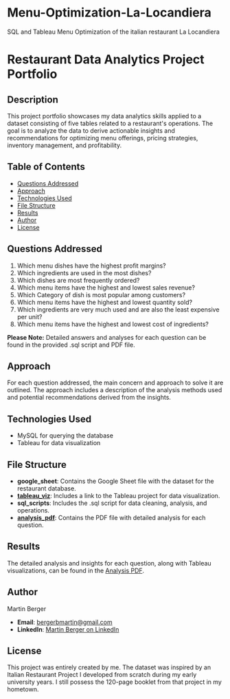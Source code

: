# Menu-Optimization-La-Locandiera
SQL and Tableau Menu Optimization of the italian restaurant La Locandiera


# Restaurant Data Analytics Project Portfolio

## Description
This project portfolio showcases my data analytics skills applied to a dataset consisting of five tables related to a restaurant's operations. The goal is to analyze the data to derive actionable insights and recommendations for optimizing menu offerings, pricing strategies, inventory management, and profitability.

## Table of Contents
- [Questions Addressed](#questions-addressed)
- [Approach](#approach)
- [Technologies Used](#technologies-used)
- [File Structure](#file-structure)
- [Results](#results)
- [Author](#author)
- [License](#license)

## Questions Addressed
1. Which menu dishes have the highest profit margins?
2. Which ingredients are used in the most dishes?
3. Which dishes are most frequently ordered?
4. Which menu items have the highest and lowest sales revenue?
5. Which Category of dish is most popular among customers?
6. Which menu items have the highest and lowest quantity sold?
7. Which ingredients are very much used and are also the least expensive per unit?
8. Which menu items have the highest and lowest cost of ingredients?
   
**Please Note:** Detailed answers and analyses for each question can be found in the provided .sql script and PDF file.


## Approach
For each question addressed, the main concern and approach to solve it are outlined. The approach includes a description of the analysis methods used and potential recommendations derived from the insights.


## Technologies Used
- MySQL for querying the database
- Tableau for data visualization


## File Structure
- **google_sheet**: Contains the Google Sheet file with the dataset for the restaurant database.
- **[tableau_viz](https://public.tableau.com/views/LaLocandiera-MenuOptimization/Hoja8?:language=es-ES&:sid=&:display_count=n&:origin=viz_share_link)**: Includes a link to the Tableau project for data visualization.
- **sql_scripts**: Includes the .sql script for data cleaning, analysis, and operations.
- **[analysis_pdf](https://github.com/mecenate333/Menu-Optimization-La-Locandiera/blob/main/Project%20Insights.pdf)**: Contains the PDF file with detailed analysis for each question.



## Results
The detailed analysis and insights for each question, along with Tableau visualizations, can be found in the [Analysis PDF]([link-to-pdf-file](https://github.com/mecenate333/Menu-Optimization-La-Locandiera/blob/main/Project%20Insights.pdf)).

## Author
Martin Berger  
- **Email**: bergerbmartin@gmail.com
- **LinkedIn**: [Martin Berger on LinkedIn](https://www.linkedin.com/in/mbberger)

## License
This project was entirely created by me. The dataset was inspired by an Italian Restaurant Project I developed from scratch during my early university years. I still possess the 120-page booklet from that project in my hometown.


